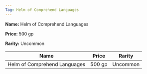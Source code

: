```yaml
---
Tag: Helm of Comprehend Languages
---
```


**Name:** Helm of Comprehend Languages

**Price:** 500 gp

**Rarity:** Uncommon

| Name     | Price     | Rarity     |
| -------- | --------- | ---------- |
| Helm of Comprehend Languages | 500 gp | Uncommon |
